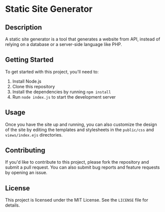  <h1>Static Site Generator</h1>
    <h2>Description</h2>
    <p>A static site generator is a tool that generates a website from API, instead of relying on a database or a server-side language like PHP.</p>
    <h2>Getting Started</h2>
    <p>To get started with this project, you'll need to:</p>
    <ol>
      <li>Install Node.js</li>
      <li>Clone this repository</li>
      <li>Install the dependencies by running <code>npm install</code></li>
      <li>Run <code>node index.js</code> to start the development server</li>
    </ol>
    <h2>Usage</h2>
    <p>Once you have the site up and running, you can also customize the design of the site by editing the templates and stylesheets in the <code>public/css</code> and <code>views/index.ejs</code> directories.</p>
    <h2>Contributing</h2>
    <p>If you'd like to contribute to this project, please fork the repository and submit a pull request. You can also submit bug reports and feature requests by opening an issue.</p>
    <h2>License</h2>
    <p>This project is licensed under the MIT License. See the <code>LICENSE</code> file for details.</p>
  

